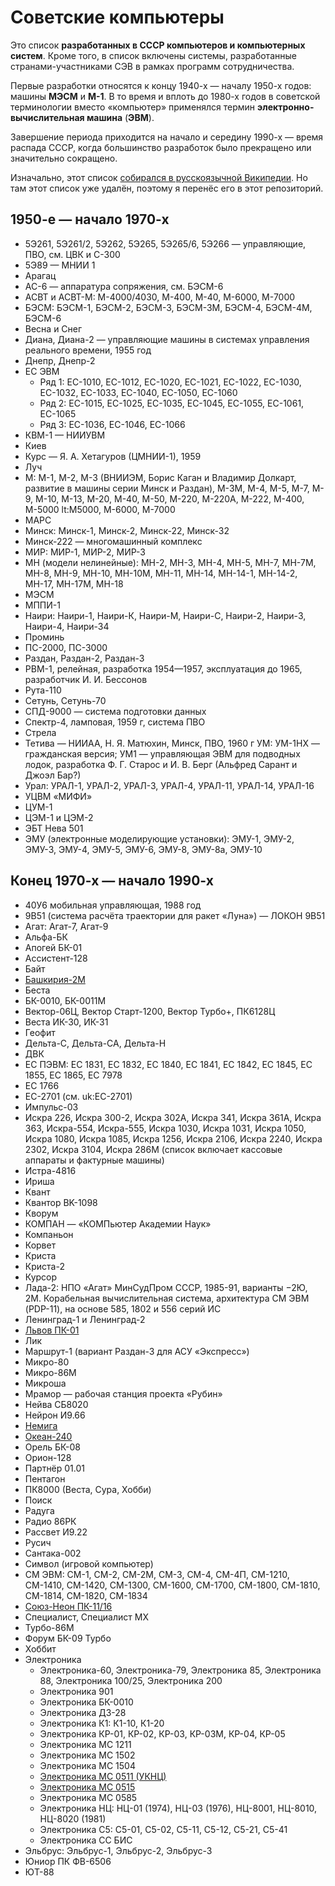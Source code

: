 # Советские компьютеры

Это список **разработанных в СССР компьютеров и компьютерных систем**. Кроме того, в список включены системы, разработанные странами-участниками СЭВ в рамках программ сотрудничества.

Первые разработки относятся к концу 1940-х — началу 1950-х годов: машины **МЭСМ** и **М-1**. В то время и вплоть до 1980-х годов в советской терминологии вместо «компьютер» применялся термин **электронно-вычислительная машина** (**ЭВМ**).

Завершение периода приходится на начало и середину 1990-х — время распада СССР, когда большинство разработок было прекращено или значительно сокращено.

Изначально, этот список [собирался в русскоязычной Википедии](https://ru.wikipedia.org/wiki/%D0%A1%D0%BF%D0%B8%D1%81%D0%BE%D0%BA_%D1%81%D0%BE%D0%B2%D0%B5%D1%82%D1%81%D0%BA%D0%B8%D1%85_%D0%BA%D0%BE%D0%BC%D0%BF%D1%8C%D1%8E%D1%82%D0%B5%D1%80%D0%BD%D1%8B%D1%85_%D1%81%D0%B8%D1%81%D1%82%D0%B5%D0%BC).
Но там этот список уже удалён, поэтому я перенёс его в этот репозиторий.


## 1950-е — начало 1970-х

* 5Э261, 5Э261/2, 5Э262, 5Э265, 5Э265/6, 5Э266 — управляющие, ПВО, см. ЦВК и С-300
* 5Э89 — МНИИ 1
* Арагац
* АС-6 — аппаратура сопряжения, см. БЭСМ-6
* АСВТ и АСВТ-М: М-4000/4030, М-400, М-40, М-6000, М-7000
* БЭСМ: БЭСМ-1, БЭСМ-2, БЭСМ-3, БЭСМ-3М, БЭСМ-4, БЭСМ-4М, БЭСМ-6
* Весна и Снег
* Диана, Диана-2 — управляющие машины в системах управления реального времени, 1955 год
* Днепр, Днепр-2
* ЕС ЭВМ
  * Ряд 1: ЕС-1010, ЕС-1012, ЕС-1020, ЕС-1021, ЕС-1022, ЕС-1030, ЕС-1032, ЕС-1033, ЕС-1040, ЕС-1050, ЕС-1060
  * Ряд 2: ЕС-1015, ЕС-1025, ЕС-1035, ЕС-1045, ЕС-1055, ЕС-1061, ЕС-1065
  * Ряд 3: ЕС-1036, ЕС-1046, ЕС-1066
* КВМ-1 — НИИУВМ
* Киев
* Курс — Я. А. Хетагуров (ЦМНИИ-1), 1959
* Луч
* М: М-1, М-2, М-3 (ВНИИЭМ, Борис Каган и Владимир Долкарт, развитие в машины серии Минск и Раздан), М-3М, М-4, M-5, M-7, M-9, М-10, М-13, М-20, М-40, М-50, М-220, М-220А, М-222, М-400, М-5000 lt:M5000, М-6000, М-7000
* МАРС
* Минск: Минск-1, Минск-2, Минск-22, Минск-32
* Минск-222 — многомашинный комплекс
* МИР: МИР-1, МИР-2, МИР-3
* МН (модели нелинейные): МН-2, МН-3, МН-4, МН-5, МН-7, МН-7М, МН-8, МН-9, МН-10, МН-10М, МН-11, МН-14, МН-14-1, МН-14-2, МН-17, МН-17М, МН-18
* МЭСМ
* МППИ-1
* Наири: Наири-1, Наири-К, Наири-М, Наири-С, Наири-2, Наири-3, Наири-4, Наири-34
* Проминь
* ПС-2000, ПС-3000
* Раздан, Раздан-2, Раздан-3
* РВМ-1, релейная, разработка 1954—1957, эксплуатация до 1965, разработчик И. И. Бессонов
* Рута-110
* Сетунь, Сетунь-70
* СПД-9000 — система подготовки данных
* Спектр-4, ламповая, 1959 г, система ПВО
* Стрела
* Тетива — НИИАА, Н. Я. Матюхин, Минск, ПВО, 1960 г
УМ: УМ-1НХ — гражданская версия; УМ1 — управляющая ЭВМ для подводных лодок, разработка Ф. Г. Старос и И. В. Берг (Альфред Сарант и Джоэл Бар?)
* Урал: УРАЛ-1, УРАЛ-2, УРАЛ-3, УРАЛ-4, УРАЛ-11, УРАЛ-14, УРАЛ-16
* УЦВМ «МИФИ»
* ЦУМ-1
* ЦЭМ-1 и ЦЭМ-2
* ЭБТ Нева 501
* ЭМУ (электронные моделирующие установки): ЭМУ-1, ЭМУ-2, ЭМУ-3, ЭМУ-4, ЭМУ-5, ЭМУ-6, ЭМУ-8, ЭМУ-8а, ЭМУ-10


## Конец 1970-х — начало 1990-х

* 40У6 мобильная управляющая, 1988 год
* 9В51 (система расчёта траектории для ракет «Луна») — ЛОКОН 9В51
* Агат: Агат-7, Агат-9
* Альфа-БК
* Апогей БК-01
* Ассистент-128
* Байт
* [Башкирия-2М](computer/bashkiria-2m.md)
* Беста
* БК-0010, БК-0011М
* Вектор-06Ц, Вектор Старт-1200, Вектор Турбо+, ПК6128Ц
* Веста ИК-30, ИК-31
* Геофит
* Дельта-С, Дельта-СА, Дельта-Н
* ДВК
* ЕС ПЭВМ: ЕС 1831, ЕС 1832, ЕС 1840, EC 1841, EC 1842, EC 1845, EC 1855, EC 1865, ЕС 7978
* ЕС 1766
* ЕС-2701 (см. uk:ЕС-2701)
* Импульс-03
* Искра 226, Искра 300-2, Искра 302А, Искра 341, Искра 361А, Искра 363, Искра-554, Искра-555, Искра 1030, Искра 1031, Искра 1050, Искра 1080, Искра 1085, Искра 1256, Искра 2106, Искра 2240, Искра 2302, Искра 3104, Искра 286М (список включает кассовые аппараты и фактурные машины)
* Истра-4816
* Ириша
* Квант
* Квантор BK-1098
* Кворум
* КОМПАН — «КОМПьютер Академии Наук»
* Компаньон
* Корвет
* Криста
* Криста-2
* Курсор
* Лада-2: НПО «Агат» МинСудПром СССР, 1985-91, варианты −2Ю, 2М. Корабельная вычислительная система, архитектура СМ ЭВМ (PDP-11), на основе 585, 1802 и 556 серий ИС
* Ленинград-1 и Ленинград-2
* [Львов ПК-01](computer/pk-01-lviv.md)
* Лик
* Маршрут-1 (вариант Раздан-3 для АСУ «Экспресс»)
* Микро-80
* Микро-86М
* Микроша
* Мрамор — рабочая станция проекта «Рубин»
* Нейва СБ8020
* Нейрон И9.66
* [Немига](computer/nemiga.md)
* [Океан-240](computer/ocean-240.md)
* Орель БК-08
* Орион-128
* Партнёр 01.01
* Пентагон
* ПК8000 (Веста, Сура, Хобби)
* Поиск
* Радуга
* Радио 86РК
* Рассвет И9.22
* Русич
* Сантака-002
* Символ (игровой компьютер)
* СМ ЭВМ: СМ-1, СМ-2, СМ-2М, СМ-3, СМ-4, СМ-4П, СМ-1210, СМ-1410, СМ-1420, СМ-1300, СМ-1600, СМ-1700, СМ-1800, СМ-1810, СМ-1814, СМ-1820, СМ-1834
* [Союз-Неон ПК-11/16](computer/soyuz-neon.md)
* Специалист, Специалист MX
* Турбо-86М
* Форум БК-09 Турбо
* Хоббит
* Электроника
  * Электроника-60, Электроника-79, Электроника 85, Электроника 88, Электроника 100/25, Электроника 200
  * Электроника 901
  * Электроника БК-0010
  * Электроника Д3-28
  * Электроника К1: К1-10, К1-20
  * Электроника КР-01, КР-02, КР-03, КР-03М, КР-04, КР-05
  * Электроника МС 1211
  * Электроника МС 1502
  * Электроника МС 1504
  * [Электроника МС 0511 (УКНЦ)](computer/uknc.md)
  * [Электроника МС 0515](computer/ms0515.md)
  * Электроника МС 0585
  * Электроника НЦ: НЦ-01 (1974), НЦ-03 (1976), НЦ-8001, НЦ-8010, НЦ-8020 (1981)
  * Электроника С5: С5-01, С5-02, С5-11, С5-12, С5-21, С5-41
  * Электроника СС БИС
* Эльбрус: Эльбрус-1, Эльбрус-2, Эльбрус-3
* Юниор ПК ФВ-6506
* ЮТ-88
